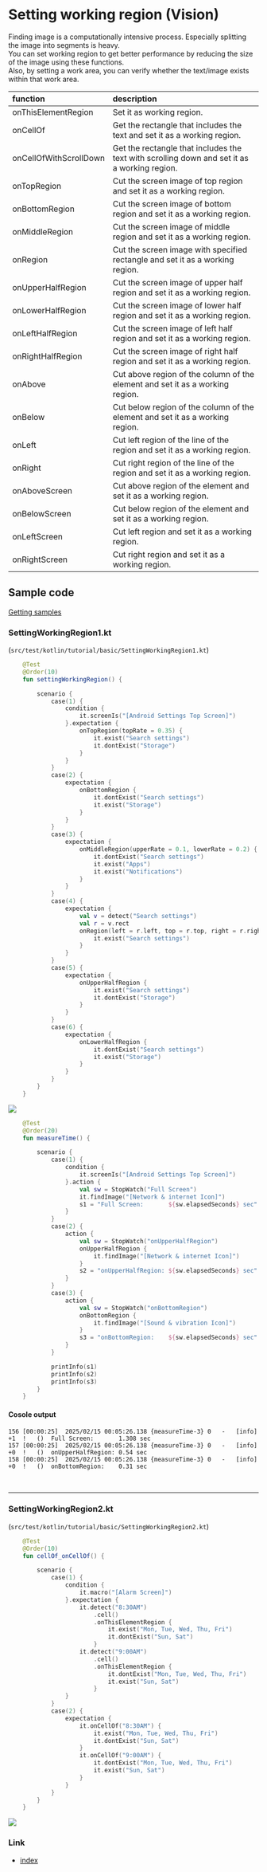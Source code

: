 # Setting working region (Vision)

Finding image is a computationally intensive process. Especially splitting the image into segments is heavy.<br>
You can set working region to get better performance by reducing the size of the image using these functions.<br>
Also, by setting a work area, you can verify whether the text/image exists within that work area.

| function               | description                                                                                  |
|:-----------------------|:---------------------------------------------------------------------------------------------|
| onThisElementRegion    | Set it as working region.                                                                    |
| onCellOf               | Get the rectangle that includes the text and set it as a working region.                     |
| onCellOfWithScrollDown | Get the rectangle that includes the text with scrolling down and set it as a working region. |
| onTopRegion            | Cut the screen image of top region and set it as a working region.                           |
| onBottomRegion         | Cut the screen image of bottom region and set it as a working region.                        |
| onMiddleRegion         | Cut the screen image of middle region and set it as a working region.                        |
| onRegion               | Cut the screen image with specified rectangle and set it as a working region.                |
| onUpperHalfRegion      | Cut the screen image of upper half region and set it as a working region.                    |
| onLowerHalfRegion      | Cut the screen image of lower half region and set it as a working region.                    |
| onLeftHalfRegion       | Cut the screen image of left half region and set it as a working region.                     |
| onRightHalfRegion      | Cut the screen image of right half region and set it as a working region.                    |
| onAbove                | Cut above region of the column of the element and set it as a working region.                |
| onBelow                | Cut below region of the column of the element and set it as a working region.                |
| onLeft                 | Cut left region of the line of the region and set it as a working region.                    |
| onRight                | Cut right region of the line of the region and set it as a working region.                   |
| onAboveScreen          | Cut above region of the element and set it as a working region.                              |
| onBelowScreen          | Cut below region of the element and set it as a working region.                              |
| onLeftScreen           | Cut left region and set it as a working region.                                              |
| onRightScreen          | Cut right region and set it as a working region.                                             |

## Sample code

[Getting samples](../../../getting_samples.md)

### SettingWorkingRegion1.kt

(`src/test/kotlin/tutorial/basic/SettingWorkingRegion1.kt`)

```kotlin
    @Test
    @Order(10)
    fun settingWorkingRegion() {

        scenario {
            case(1) {
                condition {
                    it.screenIs("[Android Settings Top Screen]")
                }.expectation {
                    onTopRegion(topRate = 0.35) {
                        it.exist("Search settings")
                        it.dontExist("Storage")
                    }
                }
            }
            case(2) {
                expectation {
                    onBottomRegion {
                        it.dontExist("Search settings")
                        it.exist("Storage")
                    }
                }
            }
            case(3) {
                expectation {
                    onMiddleRegion(upperRate = 0.1, lowerRate = 0.2) {
                        it.dontExist("Search settings")
                        it.exist("Apps")
                        it.exist("Notifications")
                    }
                }
            }
            case(4) {
                expectation {
                    val v = detect("Search settings")
                    val r = v.rect
                    onRegion(left = r.left, top = r.top, right = r.right, bottom = r.bottom) {
                        it.exist("Search settings")
                    }
                }
            }
            case(5) {
                expectation {
                    onUpperHalfRegion {
                        it.exist("Search settings")
                        it.dontExist("Storage")
                    }
                }
            }
            case(6) {
                expectation {
                    onLowerHalfRegion {
                        it.dontExist("Search settings")
                        it.exist("Storage")
                    }
                }
            }
        }
    }
```

![](_images/setting_working_region.png)

```kotlin
    @Test
    @Order(20)
    fun measureTime() {

        scenario {
            case(1) {
                condition {
                    it.screenIs("[Android Settings Top Screen]")
                }.action {
                    val sw = StopWatch("Full Screen")
                    it.findImage("[Network & internet Icon]")
                    s1 = "Full Screen:       ${sw.elapsedSeconds} sec"
                }
            }
            case(2) {
                action {
                    val sw = StopWatch("onUpperHalfRegion")
                    onUpperHalfRegion {
                        it.findImage("[Network & internet Icon]")
                    }
                    s2 = "onUpperHalfRegion: ${sw.elapsedSeconds} sec"
                }
            }
            case(3) {
                action {
                    val sw = StopWatch("onBottomRegion")
                    onBottomRegion {
                        it.findImage("[Sound & vibration Icon]")
                    }
                    s3 = "onBottomRegion:    ${sw.elapsedSeconds} sec"
                }
            }

            printInfo(s1)
            printInfo(s2)
            printInfo(s3)
        }
    }
```

#### Cosole output

```
156	[00:00:25]	2025/02/15 00:05:26.138	{measureTime-3}	0	-	[info]	+1	!	()	Full Screen:       1.308 sec
157	[00:00:25]	2025/02/15 00:05:26.138	{measureTime-3}	0	-	[info]	+0	!	()	onUpperHalfRegion: 0.54 sec
158	[00:00:25]	2025/02/15 00:05:26.138	{measureTime-3}	0	-	[info]	+0	!	()	onBottomRegion:    0.31 sec
```

<br>
<hr>

### SettingWorkingRegion2.kt

(`src/test/kotlin/tutorial/basic/SettingWorkingRegion2.kt`)

```kotlin
    @Test
    @Order(10)
    fun cellOf_onCellOf() {

        scenario {
            case(1) {
                condition {
                    it.macro("[Alarm Screen]")
                }.expectation {
                    it.detect("8:30AM")
                        .cell()
                        .onThisElementRegion {
                            it.exist("Mon, Tue, Wed, Thu, Fri")
                            it.dontExist("Sun, Sat")
                        }
                    it.detect("9:00AM")
                        .cell()
                        .onThisElementRegion {
                            it.dontExist("Mon, Tue, Wed, Thu, Fri")
                            it.exist("Sun, Sat")
                        }
                }
            }
            case(2) {
                expectation {
                    it.onCellOf("8:30AM") {
                        it.exist("Mon, Tue, Wed, Thu, Fri")
                        it.dontExist("Sun, Sat")
                    }
                    it.onCellOf("9:00AM") {
                        it.dontExist("Mon, Tue, Wed, Thu, Fri")
                        it.exist("Sun, Sat")
                    }
                }
            }
        }
    }
```

![](_images/cell_Of.png)

### Link

- [index](../../../../index.md)


